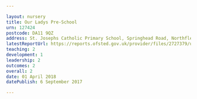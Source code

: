 ```yaml
---

layout: nursery
title: Our Ladys Pre-School
urn: 127424
postcode: DA11 9QZ
address: St. Josephs Catholic Primary School, Springhead Road, Northfleet, GRAVESEND, Kent, DA11 9QZ
latestReportUrl: https://reports.ofsted.gov.uk/provider/files/2727379/urn/127424.pdf
teaching: 2
development: 1
leadership: 2
outcomes: 2
overall: 2
date: 01 April 2018 
datePublish: 6 September 2017

---
```

